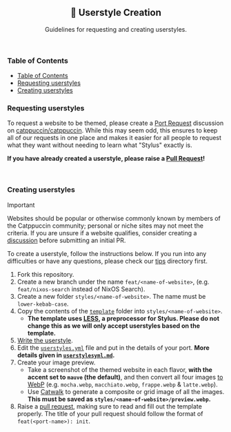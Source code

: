 <p align="center">
  <h2 align="center">🎨 Userstyle Creation</h2>
</p>

<p align="center">
	Guidelines for requesting and creating userstyles.
</p>

&nbsp;

### Table of Contents

<!--toc:start-->

- [Table of Contents](#table-of-contents)
- [Requesting userstyles](#requesting-userstyles)
- [Creating userstyles](#creating-userstyles)

<!--toc:end-->

### Requesting userstyles

To request a website to be themed, please create a [Port Request](https://github.com/catppuccin/catppuccin/discussions/new?category=port-requests) discussion on [catppuccin/catppuccin](https://github.com/catppuccin/catppuccin). While this may seem odd, this ensures to keep all of our requests in one place and makes it easier for all people to request what they want without needing to learn what "Stylus" exactly is.

**If you have already created a userstyle, please raise a
[Pull Request](https://github.com/catppuccin/userstyles/compare)!**

&nbsp;

### Creating userstyles

> [!IMPORTANT]
> Websites should be popular or otherwise commonly known by members of the Catppuccin community; personal or niche sites may not meet the criteria. If you are unsure if a website qualifies, consider creating a [discussion](https://github.com/catppuccin/catppuccin/discussions/new?category=port-requests) before submitting an initial PR.

To create a userstyle, follow the instructions below. If you run into any difficulties or have any questions, please check our [tips](../tips/) directory first.

1. Fork this repository.
2. Create a new branch under the name `feat/<name-of-website>`, (e.g.
   `feat/nixos-search` instead of NixOS Search).
3. Create a new folder `styles/<name-of-website>`. The name must be
   `lower-kebab-case`.
4. Copy the contents of the [`template`](../template/) folder into
   `styles/<name-of-website>`.
   - **The template uses [LESS](https://lesscss.org/#overview), a
     preprocessor for Stylus. Please do not change this as we will only accept
     userstyles based on the template.**
5. [Write the userstyle](../tutorials/writing-a-userstyle.md).
6. Edit the [`userstyles.yml`](../scripts/userstyles.yml) file and put in the details
   of your port. **More details given in [`userstylesyml.md`](./userstylesyml.md).**
7. Create your image preview.
   - Take a screenshot of the themed website in each flavor, **with the accent set to `mauve` (the default)**, and then convert all four images [to WebP](../tips/convert-images-to-webp.md) (e.g. `mocha.webp`,
     `macchiato.webp`, `frappe.webp` & `latte.webp`).
   - Use [Catwalk](https://github.com/catppuccin/catwalk) to generate a
     composite or grid image of all the images. **This must be saved as
     `styles/<name-of-website>/preview.webp`.**
8. Raise a [pull request](https://github.com/catppuccin/userstyles/compare),
   making sure to read and fill out the template properly. The title of your pull request should follow the format of `feat(<port-name>): init`.

